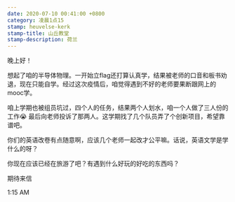 ```yaml
---
date: 2020-07-10 00:41:00 +0800
category: 凌晨1点15
stamp: heuvelse-kerk
stamp-title: 山丘教堂
stamp-description: 荷兰
---
```


<p>
晚上好！

想起了咱的半导体物理。一开始立flag还打算认真学，结果被老师的口音和板书劝退，现在只能自学。经过这次疫情后，咱觉得遇到不好的老师要果断跟网上的mooc学。

咱上学期也被组员坑过，四个人的任务，结果两个人划水，咱一个人做了三人份的工作😭 最后向老师投诉了那两人。这学期找了几个队员弄了个创新项目，希望靠谱吧。

你们的英语改卷有点随意啊，应该几个老师一起改才公平嘛。话说，英语文学是学什么的呀？

你现在应该已经在旅游了吧？有遇到什么好玩的好吃的东西吗？

期待来信

1:15 AM

</p>